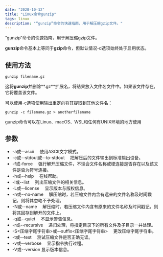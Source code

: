 ```yaml
---
date: "2020-10-12"
title: "Linux命令gunzip"
tags: linux
description: "“gunzip”命令的快速指南，用于解压缩gzip文件。"
---
```


“gunzip”命令的快速指南，用于解压缩gzip文件。

**gunzip**命令基本上等同于**gzip**命令，但默认情况-d选项始终处于启用状态。

## 使用方法

``` shell
gunzip filename.gz
```

这将**gunzip**并删除**.gz**扩展名，将结果放入文件名文件中。如果该文件存在，它将覆盖该文件。

可以使用-c选项使用输出重定向将其提取到其他文件名：

``` shell
gunzip -c filename.gz > anotherfilename
```

gunzip命令可以在Linux、macOS、WSL和任何有UNIX环境的地方使用

## 参数

- -a或--ascii 　使用ASCII文字模式。
- -c或--stdout或--to-stdout 　把解压后的文件输出到标准输出设备。
- -f或-force 　强行解开压缩文件，不理会文件名称或硬连接是否存在以及该文件是否为符号连接。
- -h或--help 　在线帮助。
- -l或--list 　列出压缩文件的相关信息。
- -L或--license 　显示版本与版权信息。
- -n或--no-name 　解压缩时，若压缩文件内含有远来的文件名称及时间戳记，则将其忽略不予处理。
- -N或--name 　解压缩时，若压缩文件内含有原来的文件名称及时间戳记，则将其回存到解开的文件上。
- -q或--quiet 　不显示警告信息。
- -r或--recursive 　递归处理，将指定目录下的所有文件及子目录一并处理。
- -S<压缩字尾字符串>或--suffix<压缩字尾字符串> 　更改压缩字尾字符串。
- -t或--test 　测试压缩文件是否正确无误。
- -v或--verbose 　显示指令执行过程。
- -V或--version 显示版本信息。
